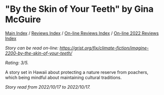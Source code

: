# "By the Skin of Your Teeth" by Gina McGuire

[Main Index](../../../README.md) / [Reviews Index](../../README.md) / [On-line Reviews Index](../README.md) / [On-line 2022 Reviews Index](README.md)

*Story can be read on-line: <https://grist.org/fix/climate-fiction/imagine-2200-by-the-skin-of-your-teeth/>*

*Rating: 3/5.*

A story set in Hawaii about protecting a nature reserve from poachers, which being mindful about maintaining cultural traditions.

*Story read from 2022/10/17 to 2022/10/17.*
